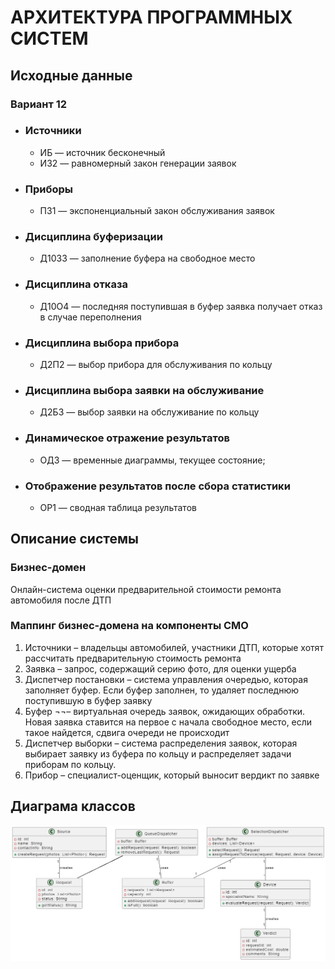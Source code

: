 # АРХИТЕКТУРА ПРОГРАММНЫХ СИСТЕМ
## Исходные данные
### Вариант 12
- ### Источники
  - ИБ — источник бесконечный
  - ИЗ2 — равномерный закон генерации заявок
- ### Приборы
  - ПЗ1 — экспоненциальный закон обслуживания заявок
- ### Дисциплина буферизации
  - Д10З3 — заполнение буфера на свободное место
- ### Дисциплина отказа
  - Д10О4 — последняя поступившая в буфер заявка получает отказ в случае переполнения
- ### Дисциплина выбора прибора
  - Д2П2 — выбор прибора для обслуживания по кольцу
- ### Дисциплина выбора заявки на обслуживание
  - Д2Б3 — выбор заявки на обслуживание по кольцу
- ### Динамическое отражение результатов
  - ОД3 — временные диаграммы, текущее состояние;
- ### Отображение результатов после сбора статистики
  - ОР1 — сводная таблица результатов
 
## Описание системы
### Бизнес-домен
Онлайн-система оценки предварительной стоимости ремонта автомобиля после ДТП
### Маппинг бизнес-домена на компоненты СМО
1.	Источники – владельцы автомобилей, участники ДТП, которые хотят рассчитать предварительную стоимость ремонта
2.	Заявка – запрос, содержащий серию фото, для оценки ущерба
3.	Диспетчер постановки – система управления очередью, которая заполняет буфер. Если буфер заполнен, то удаляет последнюю поступившую в буфер заявку 
4.	Буфер ¬¬– виртуальная очередь заявок, ожидающих обработки. Новая заявка ставится на первое с начала свободное место, если такое найдется, сдвига очереди не происходит
5.	Диспетчер выборки – система распределения заявок, которая выбирает заявку из буфера по кольцу и распределяет задачи приборам по кольцу.
6.	Прибор – специалист-оценщик, который выносит вердикт по заявке

## Диаграма классов
![classes_diagram.png](https://github.com/Fesen-chel/APS/blob/main/classes_diagram.png)
